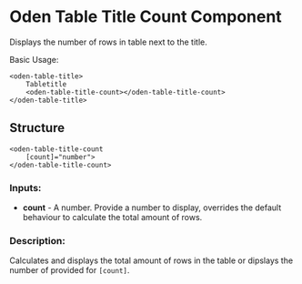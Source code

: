 [//]: # (title: Head - Title - Count)
[//]: # (category: Oden Table)
[//]: # (icon: fa-table)


# Oden Table Title Count Component

Displays the number of rows in table next to the title.


Basic Usage:
```
<oden-table-title>
    Tabletitle
    <oden-table-title-count></oden-table-title-count>
</oden-table-title>
```


## Structure

    <oden-table-title-count
        [count]="number">
    </oden-table-title-count>


### Inputs:

* **count** - A number. Provide a number to display, overrides the default behaviour to calculate the total amount of rows.


### Description:
Calculates and displays the total amount of rows in the table or dipslays the number of provided for `[count]`.
